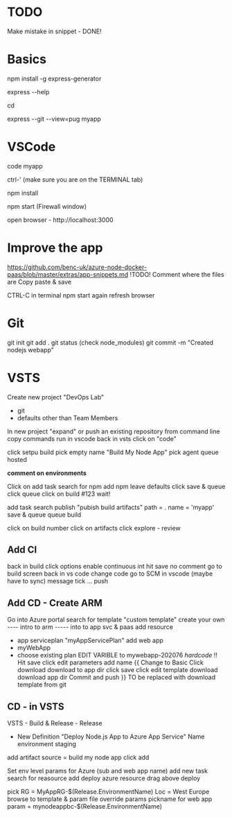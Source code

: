 # TODO
Make mistake in snippet - DONE!

# Basics
npm install -g express-generator

express --help

cd <where you want to create your app>

express --git --view=pug myapp

# VSCode
code myapp

ctrl-'
(make sure you are on the TERMINAL tab)

npm install

npm start
(Firewall window)

open browser - http://localhost:3000

# Improve the app
https://github.com/benc-uk/azure-node-docker-paas/blob/master/extras/app-snippets.md
!TODO! Comment where the files are
Copy paste & save

CTRL-C in terminal
npm start again
refresh browser

# Git
git init
git add .
git status
(check node_modules)
git commit -m "Created nodejs webapp"

# VSTS
Create new project "DevOps Lab"
- git
- defaults other than Team Members

In new project
"expand" or push an existing repository from command line
copy commands
run in vscode
back in vsts click on "code"

click setpu build
pick empty
name "Build My Node App"
pick agent queue hosted

**comment on environments**

Click on add task
search for npm
add npm
leave defaults
click save & queue
click queue
click on build #123
wait!

add task
search publish
"pubish build artifacts"
path = .
name = 'myapp'
save & queue
queue build

click on build number
click on artifacts
click explore - review 

## Add CI
back in build
click options
enable continuous int
hit save
no comment
go to build screen
back in vs code
change code
go to SCM in vscode (maybe have to sync)
message
tick
... push

## Add CD - Create ARM
Go into Azure portal
search for template
"custom template"
create your own
---- intro to arm 
----- into to app svc & paas
add resource
- app serviceplan "myAppServicePlan"
add web app
- myWebApp
- choose existing plan
EDIT VARIBLE to mywebapp-202076 *hardcode* !!
Hit save
click edit parameters
add name
{{
   Change to Basic
   Click download
   download to app dir
   click save
   click edit template
   download
   download app dir
   Commit and push
}} TO be replaced with download template from git

## CD - in VSTS
VSTS - Build & Release - Release
+ New Definition
"Deploy Node.js App to Azure App Service"
Name environment staging

add artifact
source = build my node app
click add

Set env level params for Azure (sub and web app name)
add new task
search for reasource add deploy azure resource
drag above deploy

pick RG = MyAppRG-$(Release.EnvironmentName)
Loc = West Europe
browse to template & param file
override params
pickname for web app param = mynodeappbc-$(Release.EnvironmentName) 